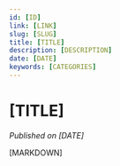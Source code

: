 ```yaml
---
id: [ID]
link: [LINK]
slug: [SLUG]
title: [TITLE]
description: [DESCRIPTION]
date: [DATE]
keywords: [CATEGORIES]
---
```

# [TITLE]
_Published on [DATE]_

[MARKDOWN]
